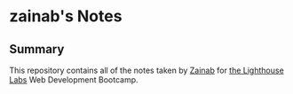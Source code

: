 # zainab's Notes
## Summary 

This repository contains all of the notes taken by [Zainab](https://github.com/zainab66) for [the Lighthouse Labs](https://web.compass.lighthouselabs.ca/days/w01d1/activities/757) Web Development Bootcamp.